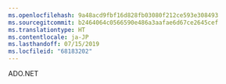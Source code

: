 ```yaml
---
ms.openlocfilehash: 9a48acd9fbf16d828fb03080f212ce593e308493
ms.sourcegitcommit: b2464064c0566590e486a3aafae6d67ce2645cef
ms.translationtype: HT
ms.contentlocale: ja-JP
ms.lasthandoff: 07/15/2019
ms.locfileid: "68183202"
---
```

 ADO.NET 
